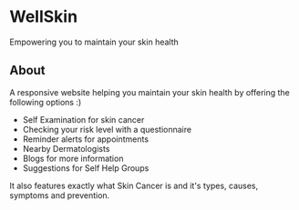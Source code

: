 # WellSkin
Empowering you to maintain your skin health

## About
A responsive website helping you maintain your skin health by offering the following options :)

- Self Examination for skin cancer
- Checking your risk level with a questionnaire
- Reminder alerts for appointments
- Nearby Dermatologists
- Blogs for more information
- Suggestions for Self Help Groups

It also features exactly what Skin Cancer is and it's types, causes, symptoms and prevention.
